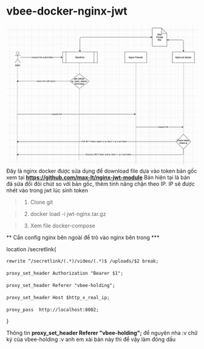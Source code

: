 # vbee-docker-nginx-jwt
![alt text](https://github.com/DevStorevn/vbee-docker-nginx-jwt/blob/master/images/follow.png?raw=true)
Đây là nginx docker được sửa dụng để download file dựa vào token bản gốc xem tại **https://github.com/max-lt/nginx-jwt-module** Bản hiện tại là bản đã sửa đổi đôi chút so với bản gốc, thêm tính năng chặn theo IP. IP sẽ được nhét vào trong jwt lúc sinh token

>1. Clone git

>2. docker load -i jwt-nginx.tar.gz

>3. Xem file docker-compose 

** Cần config nginx bên ngoài để trỏ vào nginx bên trong ***

location /secretlink{

	rewrite ^/secretlink/(.*)/video/(.*)$ /uploads/$2 break;
	
	proxy_set_header Authorization "Bearer $1";

	proxy_set_header Referer "vbee-holding";

	proxy_set_header Host $http_x_real_ip;

	proxy_pass  http://localhost:8002;

}


Thông tin **proxy_set_header Referer "vbee-holding";** để nguyên nha :v chữ ký của vbee-holding :v anh em xài bản này thì để vậy làm đóng dấu
